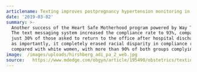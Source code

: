 ```yaml
---
articlename: Texting improves postpregnancy hypertension monitoring in black women
date: '2019-03-02'
summary: >-
  Another success of the Heart Safe Motherhood program powered by Way To Health.
  The text messaging system increased the compliance rate to 93%, compared with
  just 30% of those asked to return to the office after hospital discharge. Just
  as importantly, it completely erased racial disparity in compliance rates,
  compared with white women, with more than 90% of both groups complying.
image:  /images/uploads/hirshberg_adi_pa_2_web.jpg
source:   https://www.mdedge.com/obgyn/article/195490/obstetrics/texting-improves-postpregnancy-hypertension-monitoring-black-women
---
```


